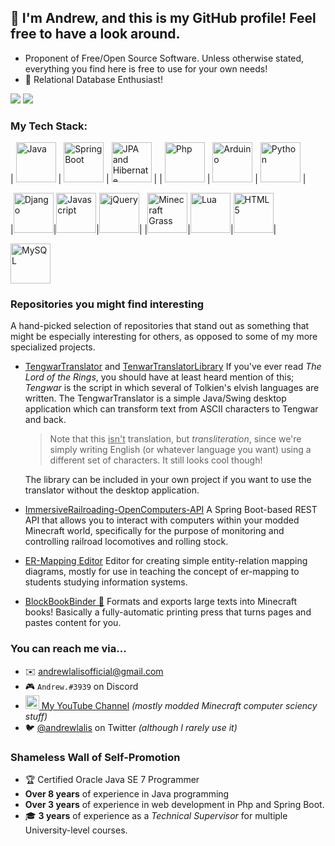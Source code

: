 ## 👋 I'm Andrew, and this is my GitHub profile! Feel free to have a look around.

- Proponent of Free/Open Source Software. Unless otherwise stated, everything you find here is free to use for your own needs!
- 💾 Relational Database Enthusiast!

![](https://github.com/andrewlalis/Github-Stats/blob/master/generated/overview.svg)
![](https://github.com/andrewlalis/Github-Stats/blob/master/generated/languages.svg)

### My Tech Stack:

| <img width="64px" src="https://github.com/andrewlalis/andrewlalis/raw/master/img/java_icon.png" alt="Java" /> | <img width="64px" src="https://github.com/andrewlalis/andrewlalis/raw/master/img/spring_framework_logo.png" alt="Spring Boot" /> | <img width="64px" src="https://github.com/andrewlalis/andrewlalis/raw/master/img/hibernate_logo.png" alt="JPA and Hibernate" /> |
| <img width="64px" src="https://github.com/andrewlalis/andrewlalis/blob/master/img/php_logo.svg" alt="Php" /> | <img width="64px" src="https://github.com/andrewlalis/andrewlalis/raw/master/img/arduino_logo.png" alt="Arduino" /> | <img width="64px" src="https://github.com/andrewlalis/andrewlalis/raw/master/img/python_logo.png" alt="Python" /> |



|<img width="64px" src="https://github.com/andrewlalis/andrewlalis/raw/master/img/django_logo.png" alt="Django" />|<img width="64px" src="https://github.com/andrewlalis/andrewlalis/raw/master/img/js_logo.png" alt="Javascript" />|<img width="64px" src="https://github.com/andrewlalis/andrewlalis/raw/master/img/jquery_logo.gif" alt="jQuery" />|
|<img width="64px" src="https://github.com/andrewlalis/andrewlalis/raw/master/img/minecraft_grass.png" alt="Minecraft Grass" />|<img width="64px" src="https://github.com/andrewlalis/andrewlalis/raw/master/img/lua_logo.png" alt="Lua" />|<img width="64px" src="https://github.com/andrewlalis/andrewlalis/raw/master/img/html_5_logo.png" alt="HTML 5" />|






<img width="64px" src="https://github.com/andrewlalis/andrewlalis/raw/master/img/mysql_logo.png" alt="MySQL" />

### Repositories you might find interesting

A hand-picked selection of repositories that stand out as something that might be especially interesting for others, as opposed to some of my more specialized projects.

- [TengwarTranslator](https://github.com/andrewlalis/TengwarTranslator) and [TenwarTranslatorLibrary](https://github.com/andrewlalis/TengwarTranslatorLibrary) If you've ever read *The Lord of the Rings*, you should have at least heard mention of this; *Tengwar* is the script in which several of Tolkien's elvish languages are written. The TengwarTranslator is a simple Java/Swing desktop application which can transform text from ASCII characters to Tengwar and back.

  > Note that this <u>isn't</u> translation, but *transliteration*, since we're simply writing English (or whatever language you want) using a different set of characters. It still looks cool though!

  The library can be included in your own project if you want to use the translator without the desktop application.

- [ImmersiveRailroading-OpenComputers-API](https://github.com/andrewlalis/ImmersiveRailroading-OpenComputers-API) A Spring Boot-based REST API that allows you to interact with computers within your modded Minecraft world, specifically for the purpose of monitoring and controlling railroad locomotives and rolling stock.

- [ER-Mapping Editor](https://github.com/andrewlalis/EntityRelationMappingEditor) Editor for creating simple entity-relation mapping diagrams, mostly for use in teaching the concept of er-mapping to students studying information systems.

- [BlockBookBinder 📕](https://github.com/andrewlalis/BlockBookBinder) Formats and exports large texts into Minecraft books! Basically a fully-automatic printing press that turns pages and pastes content for you.

### You can reach me via...

- ✉️ <andrewlalisofficial@gmail.com>
- 🎮 `Andrew.#3939` on Discord
- [<img alt="Andrew Lalis | YouTube" width="22px" src="https://cdn.jsdelivr.net/npm/simple-icons@v3/icons/youtube.svg" /> My YouTube Channel](https://www.youtube.com/channel/UC9X4mx6-ObPUB6-ud2IGAFQ) *(mostly modded Minecraft computer sciency stuff)*
- 🐦 [@andrewlalis](https://twitter.com/andrewlalis) on Twitter *(although I rarely use it)*

### Shameless Wall of Self-Promotion

- 🏆 Certified Oracle Java SE 7 Programmer
- **Over 8 years** of experience in Java programming
- **Over 3 years** of experience in web development in Php and Spring Boot.
- 🎓 **3 years** of experience as a *Technical Supervisor* for multiple University-level courses.
